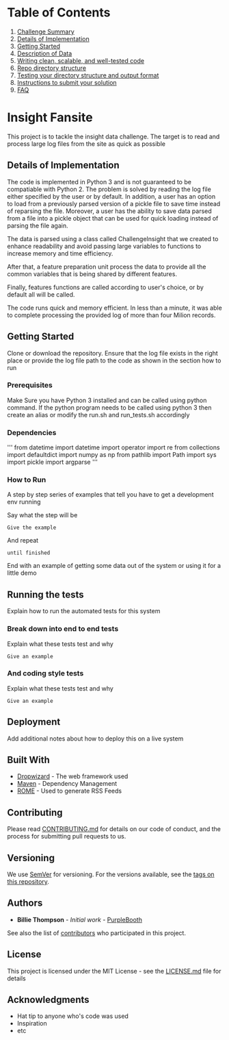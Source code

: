 # Table of Contents
1. [Challenge Summary](README.md#Insight-Fansite)
2. [Details of Implementation](README.md#details-of-implementation)
3. [Getting Started](README.md#getting-started)
4. [Description of Data](README.md#description-of-data)
5. [Writing clean, scalable, and well-tested code](README.md#writing-clean-scalable-and-well-tested-code)
6. [Repo directory structure](README.md#repo-directory-structure)
7. [Testing your directory structure and output format](README.md#testing-your-directory-structure-and-output-format)
8. [Instructions to submit your solution](README.md#instructions-to-submit-your-solution)
9. [FAQ](README.md#faq)

# Insight Fansite

This project is to tackle the insight data challenge. The target is to read and process large log files from the site as quick as possible

## Details of Implementation

The code is implemented in Python 3 and is not guaranteed to be compatiable with Python 2. The problem is solved by reading the log file either specified by the user or by default. In addition, a user has an option to load from a previously parsed version of a pickle file to save time instead of reparsing the file. Moreover, a user has the ability to save data parsed from a file into a pickle object that can be used for quick loading instead of parsing the file again.

The data is parsed using a class called ChallengeInsight that we created to enhance readability and avoid passing large variables to functions to increase memory and time efficiency.

After that, a feature preparation unit process the data to provide all the common variables that is being shared by different features.

Finally, features functions are called according to user's choice, or by default all will be called. 

The code runs quick and memory efficient. In less than a minute, it was able to complete processing the provided log of more than four Milion records.

## Getting Started

Clone or download the repository. Ensure that the log file exists in the right place or provide the log file path to the code as shown in the section how to run

### Prerequisites
Make Sure you have Python 3 installed and can be called using python command. If the python program needs to be called using python 3 then create an alias or modify the run.sh and run_tests.sh accordingly

### Dependencies
'''
from datetime import datetime
import operator
import re
from collections import defaultdict
import numpy as np
from pathlib import Path
import sys
import pickle
import argparse
'''

### How to Run

A step by step series of examples that tell you have to get a development env running

Say what the step will be

```
Give the example
```

And repeat

```
until finished
```

End with an example of getting some data out of the system or using it for a little demo

## Running the tests

Explain how to run the automated tests for this system

### Break down into end to end tests

Explain what these tests test and why

```
Give an example
```

### And coding style tests

Explain what these tests test and why

```
Give an example
```

## Deployment

Add additional notes about how to deploy this on a live system

## Built With

* [Dropwizard](http://www.dropwizard.io/1.0.2/docs/) - The web framework used
* [Maven](https://maven.apache.org/) - Dependency Management
* [ROME](https://rometools.github.io/rome/) - Used to generate RSS Feeds

## Contributing

Please read [CONTRIBUTING.md](https://gist.github.com/PurpleBooth/b24679402957c63ec426) for details on our code of conduct, and the process for submitting pull requests to us.

## Versioning

We use [SemVer](http://semver.org/) for versioning. For the versions available, see the [tags on this repository](https://github.com/your/project/tags). 

## Authors

* **Billie Thompson** - *Initial work* - [PurpleBooth](https://github.com/PurpleBooth)

See also the list of [contributors](https://github.com/your/project/contributors) who participated in this project.

## License

This project is licensed under the MIT License - see the [LICENSE.md](LICENSE.md) file for details

## Acknowledgments

* Hat tip to anyone who's code was used
* Inspiration
* etc
